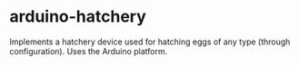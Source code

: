 # arduino-hatchery
Implements a hatchery device used for hatching eggs of any type (through configuration). Uses the Arduino platform.
